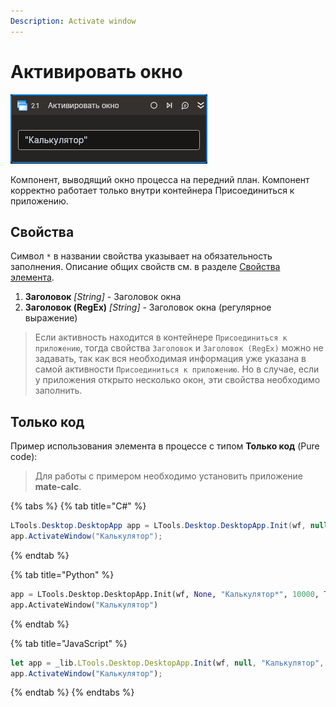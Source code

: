```yaml
---
Description: Activate window
---
```


# Активировать окно

![](../../../.gitbook/assets1/activate-window.png)

Компонент, выводящий окно процесса на передний план. Компонент корректно работает только внутри контейнера Присоединиться к приложению.

## Свойства

Символ `*` в названии свойства указывает на обязательность заполнения. Описание общих свойств см. в разделе [Свойства элемента](https://docs.primo-rpa.ru/primo-rpa/primo-studio/process/elements#svoistva-elementa).

1. **Заголовок** *[String]* - Заголовок окна  
1. **Заголовок (RegEx)** *[String]* - Заголовок окна (регулярное выражение)

> Если активность находится в контейнере `Присоединиться к приложению`, тогда свойства `Заголовок` и `Заголовок (RegEx)` можно не задавать, так как вся необходимая информация уже указана в самой активности `Присоединиться к приложению`. Но в случае, если у приложения открыто несколько окон, эти свойства необходимо заполнить.


## Только код  
Пример использования элемента в процессе с типом **Только код** (Pure code):
> Для работы с примером необходимо установить приложение **mate-calc**.

{% tabs %}
{% tab title="C#" %}
```csharp
LTools.Desktop.DesktopApp app = LTools.Desktop.DesktopApp.Init(wf, null, "Калькулятор", 10000, true, LTools.Desktop.Model.DesktopTypes.UIAUTOMATION);
app.ActivateWindow("Калькулятор");
```
{% endtab %}

{% tab title="Python" %}
```python
app = LTools.Desktop.DesktopApp.Init(wf, None, "Калькулятор*", 10000, True, LTools.Desktop.Model.DesktopTypes.UIAUTOMATION)
app.ActivateWindow("Калькулятор")
```
{% endtab %}

{% tab title="JavaScript" %}
```javascript
let app = _lib.LTools.Desktop.DesktopApp.Init(wf, null, "Калькулятор", 10000, true, _lib.LTools.Desktop.Model.DesktopTypes.UIAUTOMATION);
app.ActivateWindow("Калькулятор");
```
{% endtab %}
{% endtabs %}
